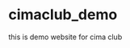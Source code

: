 # cimaclub_demo
this is demo website for cima club

<a href="https://abdoshbr3322.github.io/Sixteen_Clothes/imgs/feature-image.jpg" download="image"></a>
